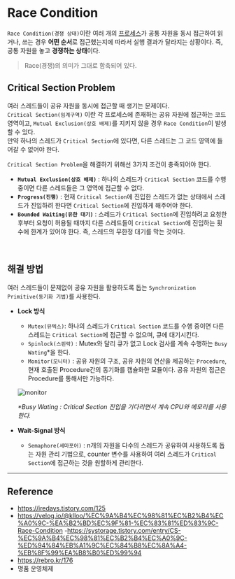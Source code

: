 # Race Condition

`Race Condition(경쟁 상태)`이란 여러 개의 [프로세스](https://github.com/da-in/tech-interview-study/blob/main/CS%20Deep%20Dive/Operating%20System/프로세스%20&%20스레드.md)가 공통 자원을 동시 접근하여 읽거나, 쓰는 경우 **어떤 순서**로 접근했는지에 따라서 실행 결과가 달라지는 상황이다. 즉, 공통 자원을 놓고 **경쟁하는 상태**이다.  

> Race(경쟁)의 의미가 그대로 함축되어 있다.

## Critical Section Problem
여러 스레드들이 공유 자원을 동시에 접근할 때 생기는 문제이다.  
`Critical Section(임계구역)` 이란 각 프로세스에 존재하는 공유 자원에 접근하는 코드 영역이고, `Mutual Exclusion(상호 배제)`를 지키지 않을 경우 `Race Condition`이 발생할 수 있다.  
만약 하나의 스레드가 `Critical Section`에 있다면, 다른 스레드는 그 코드 영역에 들어갈 수 없어야 한다.  

`Critical Section Problem`을 해결하기 위해선 3가지 조건이 충족되어야 한다.  

- **`Mutual Exclusion(상호 배제)`** : 하나의 스레드가 `Critical Section` 코드를 수행중이면 다른 스레드들은 그 영역에 접근할 수 없다.
- **`Progress(진행)`** : 현재 `Critical Section`에 진입한 스레드가 없는 상태에서 스레드가 진입하려 한다면 `Critical Section`에 진입하게 해주어야 한다.
- **`Bounded Waiting(유한 대기)`** : 스레드가 `Critical Section`에 진입하려고 요청한 후부터 요청이 허용될 때까지 다른 스레드들이 `Critical Section`에 진입하는 횟수에 한계가 있어야 한다. 즉, 스레드의 무한정 대기를 막는 것이다.

<br>

## 해결 방법 
여러 스레드들이 문제없이 공유 자원을 활용하도록 돕는 `Synchronization Primitive(동기화 기법)`를 사용한다.

- **Lock 방식**
  - `Mutex(뮤텍스)`: 하나의 스레드가  `Critical Section` 코드를 수행 중이면 다른 스레드는 `Critical Section`에 접근할 수 없으며, 큐에 대기시킨다.
  - `Spinlock(스핀락)` : Mutex와 달리 큐가 없고 Lock 검사를 계속 수행하는  `Busy Wating`\*을 한다.
  - `Monitor(모니터)` : 공유 자원의 구조, 공유 자원의 연산을 제공하는 `Procedure`, 현재 호출된 Procedure간의 동기화를 캡슐화한 모듈이다. 공유 자원의 접근은 Procedure를 통해서만 가능하다.  
  
  ![monitor](https://user-images.githubusercontent.com/102718303/209980840-8b94a1ac-67f5-4212-93ec-4abd73304fcf.png) 

  _\*Busy Wating : Critical Section 진입을 기다리면서 계속 CPU와 메모리를 사용한다._ 

- **Wait-Signal 방식**
  - `Semaphore(세마포어)` : n개의 자원을 다수의 스레드가 공유하여 사용하도록 돕는 자원 관리 기법으로, counter 변수를 사용하여 여러 스레드가 `Critical Section`에 접근하는 것을 원할하게 관리한다.

----
## Reference
- https://iredays.tistory.com/125
- https://velog.io/@klloo/%EC%9A%B4%EC%98%81%EC%B2%B4%EC%A0%9C-%EA%B2%BD%EC%9F%81-%EC%83%81%ED%83%9C-Race-Condition
-https://systorage.tistory.com/entry/CS-%EC%9A%B4%EC%98%81%EC%B2%B4%EC%A0%9C-%ED%94%84%EB%A1%9C%EC%84%B8%EC%8A%A4-%EB%8F%99%EA%B8%B0%ED%99%94
- https://rebro.kr/176
- 명품 운영체제
